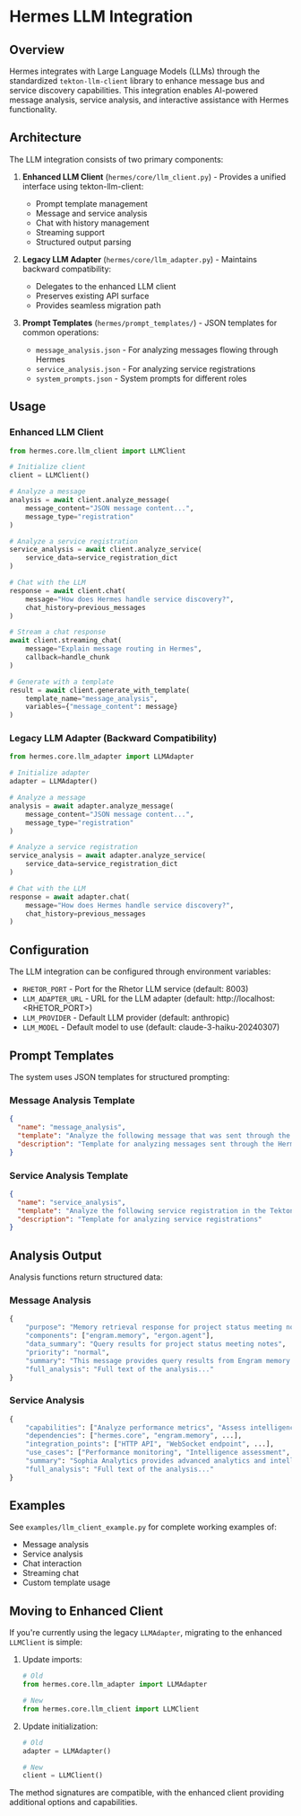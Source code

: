 # Hermes LLM Integration

## Overview

Hermes integrates with Large Language Models (LLMs) through the standardized `tekton-llm-client` library to enhance message bus and service discovery capabilities. This integration enables AI-powered message analysis, service analysis, and interactive assistance with Hermes functionality.

## Architecture

The LLM integration consists of two primary components:

1. **Enhanced LLM Client** (`hermes/core/llm_client.py`) - Provides a unified interface using tekton-llm-client:
   - Prompt template management
   - Message and service analysis
   - Chat with history management
   - Streaming support
   - Structured output parsing

2. **Legacy LLM Adapter** (`hermes/core/llm_adapter.py`) - Maintains backward compatibility:
   - Delegates to the enhanced LLM client
   - Preserves existing API surface
   - Provides seamless migration path

3. **Prompt Templates** (`hermes/prompt_templates/`) - JSON templates for common operations:
   - `message_analysis.json` - For analyzing messages flowing through Hermes
   - `service_analysis.json` - For analyzing service registrations
   - `system_prompts.json` - System prompts for different roles

## Usage

### Enhanced LLM Client

```python
from hermes.core.llm_client import LLMClient

# Initialize client
client = LLMClient()

# Analyze a message
analysis = await client.analyze_message(
    message_content="JSON message content...",
    message_type="registration"
)

# Analyze a service registration
service_analysis = await client.analyze_service(
    service_data=service_registration_dict
)

# Chat with the LLM
response = await client.chat(
    message="How does Hermes handle service discovery?",
    chat_history=previous_messages
)

# Stream a chat response
await client.streaming_chat(
    message="Explain message routing in Hermes",
    callback=handle_chunk
)

# Generate with a template
result = await client.generate_with_template(
    template_name="message_analysis",
    variables={"message_content": message}
)
```

### Legacy LLM Adapter (Backward Compatibility)

```python
from hermes.core.llm_adapter import LLMAdapter

# Initialize adapter
adapter = LLMAdapter()

# Analyze a message
analysis = await adapter.analyze_message(
    message_content="JSON message content...",
    message_type="registration"
)

# Analyze a service registration
service_analysis = await adapter.analyze_service(
    service_data=service_registration_dict
)

# Chat with the LLM
response = await adapter.chat(
    message="How does Hermes handle service discovery?",
    chat_history=previous_messages
)
```

## Configuration

The LLM integration can be configured through environment variables:

- `RHETOR_PORT` - Port for the Rhetor LLM service (default: 8003)
- `LLM_ADAPTER_URL` - URL for the LLM adapter (default: http://localhost:<RHETOR_PORT>)
- `LLM_PROVIDER` - Default LLM provider (default: anthropic)
- `LLM_MODEL` - Default model to use (default: claude-3-haiku-20240307)

## Prompt Templates

The system uses JSON templates for structured prompting:

### Message Analysis Template

```json
{
  "name": "message_analysis",
  "template": "Analyze the following message that was sent through the Hermes message bus.\nExtract key information such as:\n1. Message purpose...",
  "description": "Template for analyzing messages sent through the Hermes bus"
}
```

### Service Analysis Template

```json
{
  "name": "service_analysis",
  "template": "Analyze the following service registration in the Tekton platform.\nExtract key information such as:\n1. Service capabilities...",
  "description": "Template for analyzing service registrations"
}
```

## Analysis Output

Analysis functions return structured data:

### Message Analysis

```python
{
    "purpose": "Memory retrieval response for project status meeting notes",
    "components": ["engram.memory", "ergon.agent"],
    "data_summary": "Query results for project status meeting notes",
    "priority": "normal",
    "summary": "This message provides query results from Engram memory to Ergon agent...",
    "full_analysis": "Full text of the analysis..."
}
```

### Service Analysis

```python
{
    "capabilities": ["Analyze performance metrics", "Assess intelligence capabilities", ...],
    "dependencies": ["hermes.core", "engram.memory", ...],
    "integration_points": ["HTTP API", "WebSocket endpoint", ...],
    "use_cases": ["Performance monitoring", "Intelligence assessment", ...],
    "summary": "Sophia Analytics provides advanced analytics and intelligence measurement...",
    "full_analysis": "Full text of the analysis..."
}
```

## Examples

See `examples/llm_client_example.py` for complete working examples of:

- Message analysis
- Service analysis
- Chat interaction
- Streaming chat
- Custom template usage

## Moving to Enhanced Client

If you're currently using the legacy `LLMAdapter`, migrating to the enhanced `LLMClient` is simple:

1. Update imports:
   ```python
   # Old
   from hermes.core.llm_adapter import LLMAdapter
   
   # New
   from hermes.core.llm_client import LLMClient
   ```

2. Update initialization:
   ```python
   # Old
   adapter = LLMAdapter()
   
   # New
   client = LLMClient()
   ```

The method signatures are compatible, with the enhanced client providing additional options and capabilities.